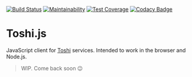 [![Build Status](https://travis-ci.org/Bigomby/toshi.js.svg?branch=master)](https://travis-ci.org/Bigomby/toshi.js)
[![Maintainability](https://api.codeclimate.com/v1/badges/c556376e6b7ffb9b7904/maintainability)](https://codeclimate.com/github/Bigomby/toshi.js/maintainability)
[![Test Coverage](https://api.codeclimate.com/v1/badges/c556376e6b7ffb9b7904/test_coverage)](https://codeclimate.com/github/Bigomby/toshi.js/test_coverage)
[![Codacy Badge](https://api.codacy.com/project/badge/Grade/aa393f73deae4587ac3eb248f6077db3)](https://www.codacy.com/app/Bigomby/toshi.js?utm_source=github.com&utm_medium=referral&utm_content=Bigomby/toshi.js&utm_campaign=Badge_Grade)

# Toshi.js

JavaScript client for [Toshi](https://www.toshi.org/) services. Intended to work
in the browser and Node.js.

> WIP. Come back soon :wink:
